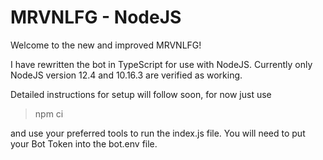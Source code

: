 # MRVNLFG - NodeJS

Welcome to the new and improved MRVNLFG!

I have rewritten the bot in TypeScript for use with NodeJS.
Currently only NodeJS version 12.4 and 10.16.3 are verified as working.

Detailed instructions for setup will follow soon, for now just use
> npm ci

and use your preferred tools to run the index.js file.
You will need to put your Bot Token into the bot.env file.

